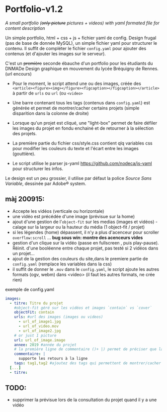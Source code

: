 # Portfolio-v1.2
_A small portfolio (~~only picture~~ pictures + videos) with yaml formated file for content description_

Un simple portfolio, html + css + js + fichier yaml de config.
Design frugal (pas de base de donnée MySQL), un simple fichier yaml pour structurer le contenu.
Il suffit de compléter le fichier `config.yaml` pour ajouter des contenus (et d'ajouter les images sur le serveur).

C'est un ~~première~~ seconde ébauche d'un portfolio pour les étudiants du DNMADe Design graphique en mouvement du lycée Bréquigny de Rennes. (url encours)

- Pour le moment, le script attend une ou des images, créée des `<article><figure><img></figure><figcaption></figcaption></article>` à partir de `urls` ou `url` (ou `<video>`
- Une barre contenant tous les tags (contenus dans `config.yaml`) est générée et permet de montrer/cacher certains projets (simple disparition dans la colonne de droite)

- Lorsque qu'un projet est cliqué, une "light-box" permet de faire défiler les images du projet en fondu enchainé et de retourner à la sélection des projets.

- La première partie du fichier css/style.css contient qlq variables css pour modifier les couleurs du texte et l'écart entre les images (gouttière).

- Le script utilise le parser js-yaml https://github.com/nodeca/js-yaml pour structurer les infos.

Le design est un peu grossier, il utilise par défaut la police *Source Sans Variable*, dessinée par Adobe® system.


## màj 200915:
  - Accepte les vidéos (verticale ou horizontale)
  - une vidéo est précédée d'une image (prévisue sur la home)
  - ajout d'une gestion de l'`object-fit` sur les medias (images et vidéos) - calage sur la largeur ou la hauteur du média (1 object-fit / projet)
  - si les légendes (home) dépassent, il n'y a plus d'acenceur pour scroller `overflow:scroll` ... **bug sous win: montre des acenceurs vides**
  - gestion d'un clique sur la vidéo (passe en fullscreen , puis play-pause). Réinit. d'une booléenne entre chaque projet, pas testé si 2 vidéos dans un projet...
  - ajout de la gestion des couleurs du site,dans le premiere partie de `config.yaml` (remplace les variables dans la css)
  - il suffit de donner le `.mov` dans le `config.yaml`, le script ajoute les autres formats (ogv, webm) dans \<video> (il faut les autres formats, ne crée rien)
  
  
exemple de config.yaml

```yaml
images:
  - titre: Titre du projet
    #object-fit géré sur les vidéos et images `contain` vs `cover`
    objectFit: contain
    urls: #url des images (images ou videos)
      - url_of_image1.jpg
      - url_of_video.mov
      - url_of_image2.jpg
    # or just 1 picture
    url: url_of_image.image
    annee: 2019 #année du projet
    # la première ligne de commentaire ()+ |) permet de préciser que la suite contient des retours à la ligne qu'il faut conserver
    commentaire: |
      supporte les retours à la ligne
    tags: tag1,tag2 #ajoutez des tags qui permettent de montrer/cacher les projets, avec une [virgule] comme séparateur
  [...]
  - titre: 
```


## TODO:
- supprimer la prévisue lors de la consultation du projet quand il y a une vidéo
